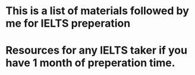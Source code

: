 # This is a list of materials followed by me for IELTS preperation

# Resources for any IELTS taker if you have 1 month of preperation time.
